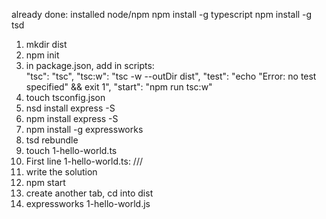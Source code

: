 already done:
installed node/npm
npm install -g typescript
npm install -g tsd

1. mkdir dist
2. npm init
3. in package.json, add in scripts:     
	"tsc": "tsc",
    "tsc:w": "tsc -w --outDir dist",
    "test": "echo \"Error: no test specified\" && exit 1",
    "start": "npm run tsc:w"
4. touch tsconfig.json
3. nsd install express -S
4. npm install express -S
5. npm install -g expressworks
6. tsd rebundle
7. touch 1-hello-world.ts
8. First line 1-hello-world.ts: /// <reference path="typings/tsd.d.ts" />
9. write the solution
10. npm start
11. create another tab, cd into dist
11. expressworks 1-hello-world.js